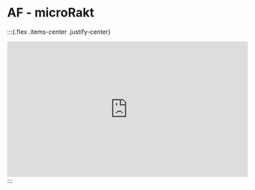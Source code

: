 # AF - microRakt

:::{.flex .items-center .justify-center}
<iframe width="560" height="315" src="https://www.youtube.com/embed/videoseries?list=PLOA1Lq_GM0VtxqAsQJzxr8SsgdiUXOvY2" title="YouTube video player" frameborder="0" allow="accelerometer; autoplay; clipboard-write; encrypted-media; gyroscope; picture-in-picture; web-share" referrerpolicy="strict-origin-when-cross-origin" allowfullscreen></iframe>
:::
